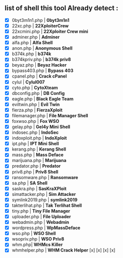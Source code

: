 
## list of shell this tool Already detect :
- [x] 0byt3m1n1.php | **0byt3m1n1**
- [x] 22xc.php | **22XploiterCrew**
- [x] 22xcmini.php | **22Xploiter Crew mini**
- [x] adminer.php | **Adminer**
- [x] alfa.php |  **Alfa Shell**
- [x] anon.php | **Anonymous Shell**
- [x] b374k.php | **b374k** 
- [x] b374kpriv.php | **b374k priv8** 
- [x] beyaz.php | **Beyaz Hacker**
- [x] bypass403.php | **Bypass 403** 
- [x] cpanel.php | **Crack cPanel**
- [x] cylul | **Cylul007**
- [x] cyto.php | **CytoXteam**
- [x] dbconfig.php | **DB Config**
- [x] eagle.php | **Black Eagle Team**
- [x] eviltwin.php | **Evil Twin**
- [x] fierza.php | **FierzaXploit**
- [x] filemanager.php | **File Manager Shell**
- [x] foxwso.php | **Fox WSO**
- [x] gelay.php | **Gel4y Mini Shell**
- [x] indosec.php | **IndoSec**
- [x] indoxploit.php | **IndoXploit**
- [x] ipt.php | **IPT Mini Shell**
- [x] kerang.php | **Kerang Shell**
- [x] mass.php | **Mass Deface**
- [x] marijuana.php | **Marijuana**
- [x] predator.php | **Predator**
- [x] priv8.php | **Priv8 Shell**
- [x] ransomware.php | **Ransomware**
- [x] sa.php | **SA Shell**
- [x] saskra.php | **SasKraXPloit**
- [x] simattacker.php | **Sim Attacker** 
- [x] symlink2019.php | **symlink2019**
- [x] takterlihat.php | **Tak Terlihat Shell**
- [x] tiny.php | **Tiny File Manager**
- [x] uploader.php | **File Uploader**
- [x] webadmin.php | **Webadmin**
- [x] wordpress.php | **WpMassDeface**
- [x] wso.php | **WSO Shell**
- [x] wsopriv.php |  **WSO Priv8**
- [x] whm.php| **WHMcs Killer**
- [x] whmhelper.php | **WHM Crack Helper**
[x]
[x]
[x]
[x]